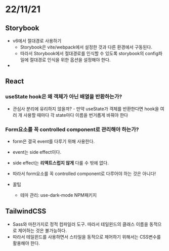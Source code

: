# 22/11/21

## Storybook

- v6에서 절대경로 사용하기
	- Storybook은 vite/webpack에서 설정한 것과 다른 환경에서 구동된다.
	- 따라서 Storybook에서 절대경로를 인식할 수 있도록 storybook의 config파일에 절대경로 인식을 위한 옵션을 설정해야 한다.
- 

## React

### useState hook은 왜 객체가 아닌 배열을 반환하는가?

- 관심사 분리에 유리하지 않을까? 
		- 만약 useState가 객체를 반환한다면 hook을 여러 개 사용할 때마다 각 state마다 이름을 번거롭게 바꿔야 한다

### Form요소를 꼭 controlled component로 관리해야 하는가?

- form은 결국 event를 다루기 위해 사용한다.
- event는 side effect이다.
- side effect는 **리액트스럽지 않게** 다룰 수 밖에 없다.
- 따라서 form요소를 꼭 controlled component로 다루어야 하는 것은 아니다!

- 꿀팁
	- 테마 관리: use-dark-mode NPM패키지

## TailwindCSS

- Sass와 마찬가지로 정적 컴파일러 도구. 따라서 테일윈드의 클래스 이름을 동적으로 제어하는 것은 불가능하다.
- 따라서 테일윈드를 사용하면서 스타일을 동적으로 제어하기 위해서는 CSS변수를 활용해야 한다.
